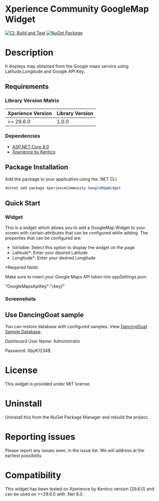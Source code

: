 # Xperience Community GoogleMap Widget

[![CI: Build and Test](https://github.com/rbt-cms/xperience-community-googlemap-widget/actions/workflows/ci.yml/badge.svg)](https://github.com/rbt-cms/xperience-community-googlemap-widget/actions/workflows/ci.yml) [![NuGet Package](https://img.shields.io/nuget/v/XperienceCommunity.GooglemMapWidget.svg)](https://www.nuget.org/packages/XperienceCommunity.GoogleMapWidget)

# Description
It displays map obtained from the Google maps service using Latitude,Longitude and Google API Key.

## Requirements

### Library Version Matrix

| Xperience Version | Library Version |
| ----------------- | --------------- |
| >= 29.6.0         | 1.0.0           |

### Dependencies


- [ASP.NET Core 8.0](https://dotnet.microsoft.com/en-us/download)
- [Xperience by Kentico](https://docs.kentico.com)


## Package Installation

Add the package to your application using the .NET CLI

```powershell
dotnet add package XperienceCommunity.GoogleMapWidget
```

## Quick Start

### Widget

This is a widget which allows you to add a GoogleMap Widget to your screen with certain attributes that can be configured while adding. The properties that can be configured are:

- IsVisible: Select this option to display the widget on the page
- Latitude*: Enter your desired Latitude
- Longitude*: Enter your desired Longitude

*Required fields

Make sure to insert your Google Maps API token into appSettings.json:

"GoogleMapsApiKey":"{key}"

### Screenshots


## Use DancingGoat sample

You can restore database with configured samples. View [DancingGoat Sample Database](https://github.com/rbt-cms/xperience-community-youtubevideo-widget/blob/main/db/xpDancingGoat_2960.bak).

Dashboard User Name: Administrator

Password: XbyK1234$

# License

This widget is provided under MIT license.

# Uninstall

Uninstall this from the NuGet Package Manager and rebuild the project.

# Reporting issues

Please report any issues seen, in the issue list. We will address at the earliest possibility.

# Compatibility

This widget has been tested on Xperience by Kentico version (29.6.0) and can be used on >=29.6.0 with .Net 8.0. 

